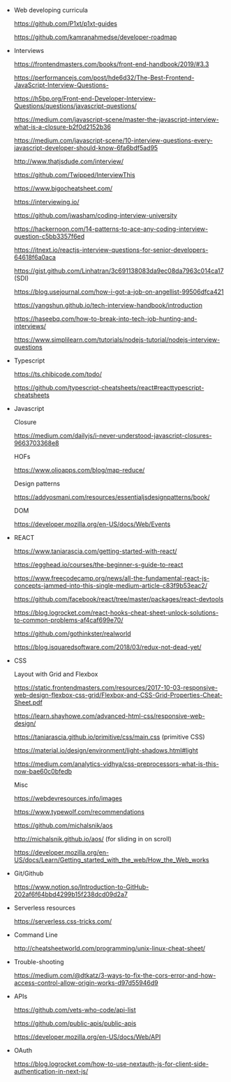 * Web developing curricula 

    https://github.com/P1xt/p1xt-guides
    
    https://github.com/kamranahmedse/developer-roadmap

* Interviews

    https://frontendmasters.com/books/front-end-handbook/2019/#3.3
    
    https://performancejs.com/post/hde6d32/The-Best-Frontend-JavaScript-Interview-Questions-
    
    https://h5bp.org/Front-end-Developer-Interview-Questions/questions/javascript-questions/
    
    https://medium.com/javascript-scene/master-the-javascript-interview-what-is-a-closure-b2f0d2152b36
  
    https://medium.com/javascript-scene/10-interview-questions-every-javascript-developer-should-know-6fa6bdf5ad95
  
    http://www.thatjsdude.com/interview/
    
    https://github.com/Twipped/InterviewThis
    
    https://www.bigocheatsheet.com/
    
    https://interviewing.io/
    
    https://github.com/jwasham/coding-interview-university
    
    https://hackernoon.com/14-patterns-to-ace-any-coding-interview-question-c5bb3357f6ed
    
    https://itnext.io/reactjs-interview-questions-for-senior-developers-64618f6a0aca
    
    https://gist.github.com/Linhatran/3c691138083da9ec08da7963c014ca17 (SDI)
    
    https://blog.usejournal.com/how-i-got-a-job-on-angellist-99506dfca421
    
    https://yangshun.github.io/tech-interview-handbook/introduction
    
    https://haseebq.com/how-to-break-into-tech-job-hunting-and-interviews/
    
    https://www.simplilearn.com/tutorials/nodejs-tutorial/nodejs-interview-questions
    
* Typescript

    https://ts.chibicode.com/todo/
    
    https://github.com/typescript-cheatsheets/react#reacttypescript-cheatsheets
 
* Javascript
  
    Closure

    https://medium.com/dailyjs/i-never-understood-javascript-closures-9663703368e8
 
    HOFs

    https://www.olioapps.com/blog/map-reduce/
  
    Design patterns

    https://addyosmani.com/resources/essentialjsdesignpatterns/book/
    
    DOM
    
    https://developer.mozilla.org/en-US/docs/Web/Events
    
* REACT

    https://www.taniarascia.com/getting-started-with-react/
    
    https://egghead.io/courses/the-beginner-s-guide-to-react
  
    https://www.freecodecamp.org/news/all-the-fundamental-react-js-concepts-jammed-into-this-single-medium-article-c83f9b53eac2/
    
    https://github.com/facebook/react/tree/master/packages/react-devtools 
    
    https://blog.logrocket.com/react-hooks-cheat-sheet-unlock-solutions-to-common-problems-af4caf699e70/
    
    https://github.com/gothinkster/realworld
    
    https://blog.isquaredsoftware.com/2018/03/redux-not-dead-yet/
* CSS 

  Layout with Grid and Flexbox

    https://static.frontendmasters.com/resources/2017-10-03-responsive-web-design-flexbox-css-grid/Flexbox-and-CSS-Grid-Properties-Cheat-Sheet.pdf
  
    https://learn.shayhowe.com/advanced-html-css/responsive-web-design/
    
    https://taniarascia.github.io/primitive/css/main.css (primitive CSS)
    
    https://material.io/design/environment/light-shadows.html#light
    
    https://medium.com/analytics-vidhya/css-preprocessors-what-is-this-now-bae60c0bfedb
    
  Misc
  
  https://webdevresources.info/images
  
  https://www.typewolf.com/recommendations
  
  https://github.com/michalsnik/aos
  
  http://michalsnik.github.io/aos/ (for sliding in on scroll)
  
  https://developer.mozilla.org/en-US/docs/Learn/Getting_started_with_the_web/How_the_Web_works

* Git/Github

    https://www.notion.so/Introduction-to-GitHub-202af6f64bbd4299b15f238dcd09d2a7
    
    
* Serverless resources

    https://serverless.css-tricks.com/

* Command Line 

    http://cheatsheetworld.com/programming/unix-linux-cheat-sheet/

* Trouble-shooting

    https://medium.com/@dtkatz/3-ways-to-fix-the-cors-error-and-how-access-control-allow-origin-works-d97d55946d9

* APIs

    https://github.com/vets-who-code/api-list
    
    https://github.com/public-apis/public-apis
    
    https://developer.mozilla.org/en-US/docs/Web/API

* OAuth
   
    https://blog.logrocket.com/how-to-use-nextauth-js-for-client-side-authentication-in-next-js/
